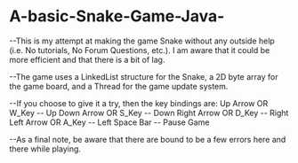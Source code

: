 # A-basic-Snake-Game-Java-
--This is my attempt at making the game Snake without any outside help (i.e. No tutorials, No Forum Questions, etc.). I am aware that it could be more efficient and that there is a bit of lag.    

--The game uses a LinkedList structure for the Snake, a 2D byte array for the game board, and a Thread for the game update system.  

--If you choose to give it a try, then the key bindings are: 
  Up Arrow OR W_Key -- Up
  Down Arrow OR S_Key -- Down
  Right Arrow OR D_Key -- Right
  Left Arrow OR A_Key -- Left
  Space Bar -- Pause Game
  
--As a final note, be aware that there are bound to be a few errors here and there while playing.
